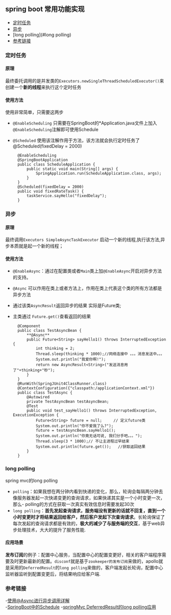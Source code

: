 ## spring boot 常用功能实现
- [定时任务](#定时任务)
- [异步](#异步)
- [long polling](#long polling)
- [参考链接](#参考链接)




### 定时任务
#### 原理  
最终委托调用的是并发类的`Executors.newSingleThreadScheduledExecutor()`来创建一个**新的线程**来执行这个定时任务  
#### 使用方法   
使用非常简单，只需要这两步  
- `@EnableScheduling` 只需要在SpringBoot的*Application.java文件上加入`@EnableScheduling`注解即可使用Schedule  
- `@Scheduled` 使用该注解作用于方法，该方法就会执行定时任务了 @Scheduled(fixedDelay = 2000)

        @EnableScheduling
        @SpringBootApplication
        public class ScheduleApplication {
            public static void main(String[] args) {
                SpringApplication.run(ScheduleApplication.class, args);
            }
        }
        @Scheduled(fixedDelay = 2000)
        public void fixedRateTask() {
            taskService.sayHello("fixedDelay");
        }


### 异步
#### 原理 
最终调用`Executors SimpleAsyncTaskExecutor` 启动一个新的线程,执行该方法,异步本质就是起一个新的线程；
#### 使用方法 
- `@EnableAsync`：通过在配置类或者`Main`类上加`@EnableAsync`开启对异步方法的支持。
- `@Async` 可以作用在类上或者方法上，作用在类上代表这个类的所有方法都是异步方法
- 通过该类`AsyncResult`返回异步的结果  实际是Future类;
- 主类通过 `Future.get()`查看返回的结果

        @Component
        public class TestAsyncBean {
            **@Async**
            public Future<String> sayHello1() throws InterruptedException {
                int thinking = 2;
                Thread.sleep(thinking * 1000);//网络连接中 。。。消息发送中。。。
                System.out.println("我爱你啊!");
                return new AsyncResult<String>("发送消息用了"+thinking+"秒");
            }
        }
        @RunWith(SpringJUnit4ClassRunner.class)
        @ContextConfiguration({"classpath:/applicationContext.xml"})
        public class TestAsync {
            @Autowired
            private TestAsyncBean testAsyncBean;
            @Test
            public void test_sayHello1() throws InterruptedException, ExecutionException {
                Future<String> future = null;     // 定义future类
                System.out.println("你不爱我了么?");
                future = testAsyncBean.sayHello1();
                System.out.println("你竟无话可说, 我们分手吧。。。");
                Thread.sleep(3 * 1000);// 不让主进程过早结束
                System.out.println(future.get());   //获取返回结果
            }
        }
### long polling 
spring mvc的long polling  
- `polling`：如果我想在两分钟内看到快递的变化，那么，轮询会每隔两分钟去像服务器发起一次快递变更的查询请求，如果快递其实是一个小时变更一次，那么-  polling的方式在获取一次真实有效信息时需要发起30次  
- `long polling`：**首先发起查询请求，服务端没有更新的话就不回复，直到一个小时变更时才将结果返回给客户，然后客户发起下次查询请求**。长轮询保证了每次发起的查询请求都是有效的，**极大的减少了与服务端的交互**，基于web异步处理技术，大大的提升了服务性能.  
#### 应用场景
**发布订阅**的例子：配置中心服务，当配置中心的配置变更好，相关的客户端程序需要及时更新最新的配置。`disconf`就是基于`zookeeper的发布订阅`来做的，apollo就是采用的`DeferredResult`的`long polling`来做的，客户端发起长轮询，配置中心监听器监听到配置变更后，将结果响应给客户端.



### 参考链接
-[使用@Async进行异步调用详解](https://juejin.im/post/5b27b8366fb9a00e46675879)  
-[SpringBoot中的Schedule](https://juejin.im/post/5d1c07875188255100080b12)
-[springMvc DeferredResult的long polling应用](http://www.kailing.pub/article/index/arcid/163.html)



